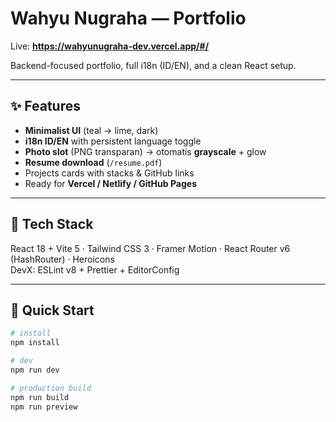 # Wahyu Nugraha — Portfolio

Live: **https://wahyunugraha-dev.vercel.app/#/**

Backend-focused portfolio, full i18n (ID/EN), and a clean React setup.

---

## ✨ Features
- **Minimalist UI** (teal → lime, dark)
- **i18n ID/EN** with persistent language toggle
- **Photo slot** (PNG transparan) → otomatis **grayscale** + glow
- **Resume download** (`/resume.pdf`)
- Projects cards with stacks & GitHub links
- Ready for **Vercel / Netlify / GitHub Pages**

---

## 🧱 Tech Stack
React 18 + Vite 5 · Tailwind CSS 3 · Framer Motion · React Router v6 (HashRouter) · Heroicons  
DevX: ESLint v8 + Prettier + EditorConfig

---

## 🚀 Quick Start

```bash
# install
npm install

# dev
npm run dev

# production build
npm run build
npm run preview
